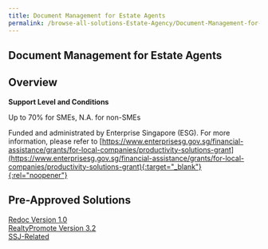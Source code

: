 ```yaml
---
title: Document Management for Estate Agents
permalink: /browse-all-solutions-Estate-Agency/Document-Management-for-Estate-Agents
---
```


## Document Management for Estate Agents
## Overview

**Support Level and Conditions**

Up to 70% for SMEs, N.A. for non-SMEs

Funded and administrated by Enterprise Singapore (ESG). For more information, please refer to [https://www.enterprisesg.gov.sg/financial-assistance/grants/for-local-companies/productivity-solutions-grant](https://www.enterprisesg.gov.sg/financial-assistance/grants/for-local-companies/productivity-solutions-grant){:target="_blank"}{:rel="noopener"}

## Pre-Approved Solutions

<a href='/productivity-solutions-grant/solutionrepo/solution1818' target='_blank'>Redoc Version 1.0</a><br>
<a href='/productivity-solutions-grant/solutionrepo/solution2189' target='_blank'>RealtyPromote Version 3.2</a><br>
<a href='/productivity-solutions-grant/solutionrepo/solution3195' target='_blank'>SSJ-Related</a><br>

